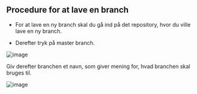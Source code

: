## Procedure for at lave en branch

* For at lave en ny branch skal du gå ind på det repository, hvor du ville lave en ny branch.

* Derefter tryk på master branch.

![image](https://user-images.githubusercontent.com/71014091/118826678-fb555200-b8bb-11eb-8256-7ffc67d1af5b.png)


Giv derefter branchen et navn, som giver mening for, hvad branchen skal bruges til.


![image](https://user-images.githubusercontent.com/71014091/118827043-4c654600-b8bc-11eb-8d93-11f160657cf0.png)

